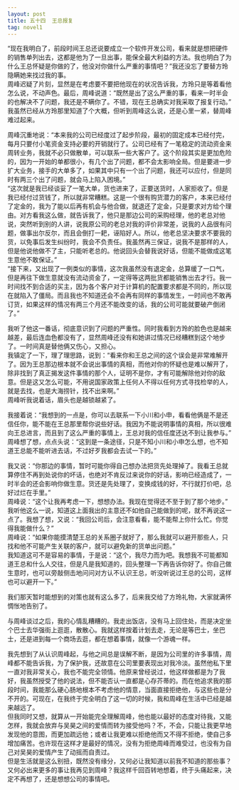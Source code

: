 ```yaml
---
layout: post
title: 五十四  王总报复
tag: novel1
---
```


“现在我明白了，前段时间王总还说要成立一个软件开发公司，看来就是想把硬件的销售单列出去，这都是他为了一旦出事，能保全最大利益的方法。我也明白了为什么王总怀疑是你做的了，他没对你做什么严重的事情吧？”我还没忘了要替方玲隐瞒她来找过我的事。<br />
周峰迟疑了片刻，显然是在考虑要不要把他现在的状况告诉我，方玲只是等着看他怎么说，不动声色。最后，周峰说道：“既然是出了这么严重的事，看来一时半会的也解决不了问题，我还是不瞒你了。不错，现在王总确实对我采取了报复行动。”<br />
我虽然已经从方玲那里知道了个大概，但听到周峰这么说，还是心里一紧，替周峰难过起来。

周峰沉重地说：“本来我的公司已经度过了起步阶段，最初的固定成本已经付完，每月只要付小笔资金支持必要的开销就行了。公司已经有了一笔稳定的流动资金来周转业务，我就不必只做散单，可以联系一些大客户了。这个阶段其实是更加危险的，因为一开始的单都很小，有几个出了问题，都不会太影响全局。但是要进一步扩大业务，接手的大单多了，如果其中只有一个出了问题，我还可以应付，但是同时有两三个出了问题，就会马上陷入困境。”<br />
“这次就是我已经谈妥了一笔大单，货也进来了，正要送货时，人家拒收了。但是我已经付过货钱了，所以就非常糟糕。这是一个很有购货潜力的客户，本来已经付了定金的，我为了能以后再有机会与他合做，就退还了定金，只是要求对方给个理由。对方看我这么做，就告诉我了，他只是那边公司的采购经理，他的老总对他说，突然听到别的人讲，说我原公司的老总对我的评价非常差，说我的人品很有问题，做事出尔反尔，而且会倒打一耙，诬陷好人。所以，他老总坚决要求不要我的货，以免事后发生纠纷时，我会不负责任。我虽然再三保证，说我不是那样的人，但是他说他做不了主，只能听老总的。他说回头会替我说好话，但能不能做成这笔生意他不敢保证。”<br />
“接下来，又出现了一例类似的事情，这次我虽然没有退定金，总算缓了一口气，但是再往下做生意就没有流动资金了，一定得等这两批货都能销售出去才行。我一时间找不到合适的买主，因为各个客户对于计算机的配置要求都是不同的，所以现在就陷入了僵局。而且我也不知道还会不会再有同样的事情发生，一时间也不敢再订货，如果这样的情况有两三个月还不能改变的话，我的公司可能就要破产倒闭了。”

我听了他这一番话，彻底意识到了问题的严重性。同时我看到方玲的脸色也是越来越差，最后连血色都没有了，显然周峰还没有和她讲过情况已经糟糕到这个地步了。一时间真是替他俩又伤心，又担心。<br />
我镇定了一下，理了理思路，说到：“看来你和王总之间的这个误会是非常难解开了。因为王总那边根本就不会说出事情的真相，而他对你的怀疑也是难以解开了，除非找到了真正揭发这件事情的那个人，证明不是你，才有可能解除他对你的敌意。但是这又怎么可能，不用说国家政策上任何人不得以任何方式寻找检举的人，就是去找，也是大海捞针，找不出来啊。”<br />
周峰听我说着话，眉头也是越锁越紧了。

我接着说：“我想到的一点是，你可以去联系一下小川和小申，看看他俩是不是还信任你，能不能在王总那里帮你说些好话。我因为不能说明事情的真相，所以很难向王总进言，而且到了这么严重的事情上，王总对我的信任度还达不到让我参与。”<br />
周峰想了想，点点头说：“这到是一条途径，只是不知小川和小申怎么想，也不知道王总能不能听进去话，不过好歹我都会去试一下的。”

我又说：“你那边的事情，暂时可能你得自己想办法把货先处理掉了。我看王总就算停住不再到处说你的坏话，也绝对不肯反过来说你的好话，影响已经造成了，一时半会的还会影响你做生意。货还是先处理了，变换成钱的好，不行就打价吧，总好过烂在手里。”<br />
周峰说：“这个让我再考虑一下，想想办法。我现在觉得还不至于到了那个地步。”<br />
我听他这么一说，知道这上面我出的主意还不如他自己能做到的呢，就不再说这一点了。我想了想，又说：“我回公司后，会注意看看，能不能帮上你什么忙。你觉得我能做什么？”<br />
周峰说：“如果你能摸清楚王总的关系圈子就好了，那么我就可以避开那些人，只找和他不可能产生关联的客户，就可以避免新的货单出问题。”<br />
我知道这可不是容易的事情，于是说：“这个，我尽力而为吧。我想我不可能都知道王总和什么人交往，但是凡是我知道的，回头整理一下再告诉你好了。你自己做生意时，也可以旁敲侧击地问问对方认不认识王总，听没听说过王总的公司，这样也可以避开一下。”

我们那天暂时能想到的对策也就有这么多了，后来我交给了方玲礼物，大家就满怀惆怅地告别了。

与周峰谈过之后，我的心情乱糟糟的。我走出饭店，没有马上回住处，而是决定坐个巴士去华强街上逛逛，散散心。我就这样按着计划去走，无论是等巴士，坐巴士，还是进到每一个商场去逛，都在想着事情，就像一个游魂一样。

我先想到了从认识周峰起，与他之间总是误解不断，是因为公司里的许多事情，周峰都不能告诉我，为了保护我，还故意在公司里要表现出对我冷淡。虽然他私下里一直对我非常关心，我也不能完全领情。他原来曾经说过，他这样做都是为了我好，我虽然授受了他的说法，但不能否认一直都是心存芥蒂的。而在他追求我的那段时间，我能那么硬心肠地根本不考虑他的情意，当面直接拒绝他，与这些也是分不开的。可现在，在我终于完全明白了这一切的时候，我和周峰在生活中已经是越来越远了。<br />
但我同时又想，就算从一开始能完全理解周峰，他也能以最好的态度对待我，又能怎样，我就会放弃与吴昊之间的爱情而转为接受他吗？不，不会，只能让我更早地发现他的意图，而更加疏远他；或者让我更难以拒绝他而又不得不拒绝，使自己多增加痛苦。也许现在这样才是最好的情况，没有为拒绝周峰而难受过，也没有为自己对吴昊的爱情产生了动摇而自责过。<br />
但是生活就是这么别扭，既然没有缘分，又何必让我知道以前我不知道的那些事？又何必出来更多的事让我再见到周峰？我这样千回百转地想着，终于头痛起来，决定不再想了，还是想想公司的事情吧。
